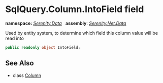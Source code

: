 # SqlQuery.Column.IntoField field
**namespace:** *[Serenity.Data](../../README.md#serenity.data-namespace)*   **assembly**: *[Serenity.Net.Data](../../README.md)*

Used by entity system, to determine which field this column value will be read into

```csharp
public readonly object IntoField;
```

## See Also

* class [Column](../SqlQuery.Column.md)